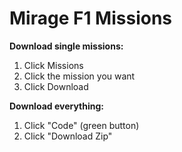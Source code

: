 # Mirage F1 Missions
**Download single missions:**
1. Click Missions
2. Click the mission you want
3. Click Download

**Download everything:**
1. Click "Code" (green button)
2. Click "Download Zip"
